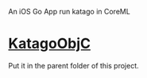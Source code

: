An iOS Go App run katago in CoreML

# [KatagoObjC](https://github.com/hlstwizard/KatagoObjC)
Put it in the parent folder of this project.

